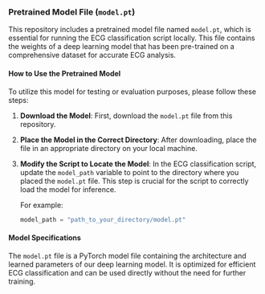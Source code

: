 ### Pretrained Model File (`model.pt`)

This repository includes a pretrained model file named `model.pt`, which is essential for running the ECG classification script locally. This file contains the weights of a deep learning model that has been pre-trained on a comprehensive dataset for accurate ECG analysis.

#### How to Use the Pretrained Model

To utilize this model for testing or evaluation purposes, please follow these steps:

1. **Download the Model**: First, download the `model.pt` file from this repository. 

2. **Place the Model in the Correct Directory**: After downloading, place the file in an appropriate directory on your local machine.

3. **Modify the Script to Locate the Model**: In the ECG classification script, update the `model_path` variable to point to the directory where you placed the `model.pt` file. This step is crucial for the script to correctly load the model for inference.

    For example:
    ```python
    model_path = "path_to_your_directory/model.pt"
    ```

#### Model Specifications

The `model.pt` file is a PyTorch model file containing the architecture and learned parameters of our deep learning model. It is optimized for efficient ECG classification and can be used directly without the need for further training.
